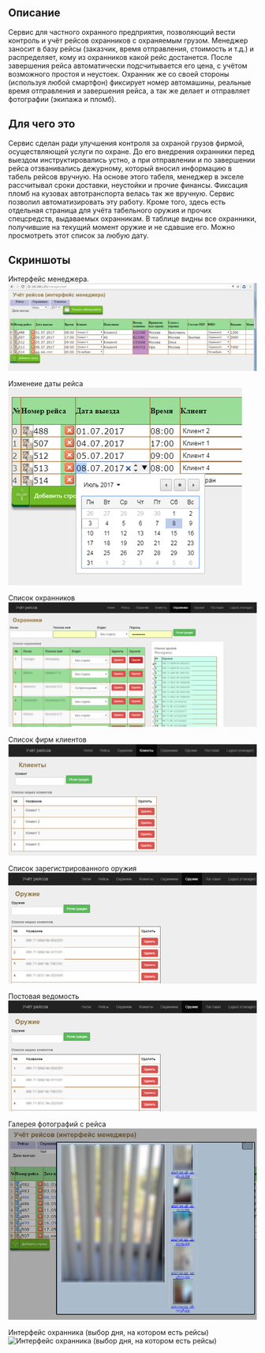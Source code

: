 ## Описание
Сервис для частного охранного предприятия, позволяющий вести контроль и учёт рейсов охранников с охраняемым грузом. Менеджер заносит в базу рейсы (заказчик, время отправления, стоимость и т.д.) и распределяет, кому из охранников какой рейс достанется. После завершения рейса автоматически подсчитывается его цена, с учётом возможного простоя и неустоек. Охранник же со своей стороны (используя любой смартфон) фиксирует номер автомашины, реальные время отправления и завершения рейса, а так же делает и отправляет фотографии (экипажа и пломб). 


## Для чего это
Сервис сделан ради улучшения контроля за охраной грузов фирмой, осуществляющей услуги по охране. До его внедрения охранники перед выездом инструктировались устно, а при отправлении и по завершении рейса отзванивались дежурному, который вносил информацию в табель рейсов вручную. На основе этого табеля, менеджер в экселе рассчитывал сроки доставки, неустойки и прочие финансы. Фиксация пломб на кузовах автотранспорта велась так же вручную. Сервис позволил автоматизировать эту работу. Кроме того, здесь есть отдельная страница для учёта табельного оружия и прочих спецсредств, выдаваемых охранникам. В таблице видны все охранники, получившие на текущий момент оружие и не сдавшие его. Можно просмотреть этот список за любую дату.


## Скриншоты
Интерфейс менеджера.
![Интерфейс менеджера](scrinshots/Manager1.png)

Изменеие даты рейса
![Изменеие даты рейса](scrinshots/Manager2.png)

Список охранников
![Список охранников](scrinshots/Guards.png)

Список фирм клиентов
![Список фирм клиентов](scrinshots/Clients.png)

Список зарегистрированного оружия
![Список фирм клиентов](scrinshots/Guns.png)

Постовая ведомость
![Список фирм клиентов](scrinshots/Guns.png)

Галерея фотографий с рейса
![Галерея фотографий с рейса](scrinshots/Manager5.png)

Интерфейс охранника (выбор дня, на котором есть рейсы)
![Интерфейс охранника (выбор дня, на котором есть рейсы)](img/scrinshots/Guard1.png)